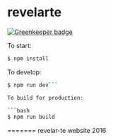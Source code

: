# revelarte

[![Greenkeeper badge](https://badges.greenkeeper.io/doArcanjo/revelarte.svg)](https://greenkeeper.io/)


To start:

```bash
$ npm install
```

To develop:

```bash
$ npm run dev```

To build for production:

```bash
$ npm run build
```
=======
revelar-te  website 2016

